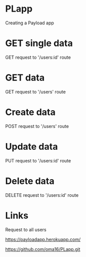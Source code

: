 # PLapp
Creating a Payload app

# GET  single data
GET request to '/users:id' route

# GET data
GET request to '/users' route

# Create data 
POST request to '/users' route

# Update data
PUT request to '/users:id' route

# Delete data
DELETE request to '/users:id' route

# Links
Request to all users

https://payloadapp.herokuapp.com/ 

https://github.com/oma16/PLapp.git

